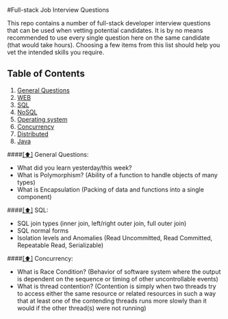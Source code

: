 #Full-stack Job Interview Questions

This repo contains a number of full-stack developer interview questions that can be used when vetting potential candidates. It is by no means recommended to use every single question here on the same candidate (that would take hours). Choosing a few items from this list should help you vet the intended skills you require.

## <a name='toc'>Table of Contents</a>

  1. [General Questions](#general)
  1. [WEB](#web)
  1. [SQL](#sql)
  1. [NoSQL](#nosql)
  1. [Operating system](#os)
  1. [Concurrency](#concurrency)
  1. [Distributed](#distributed)
  1. [Java](#java)

####[[⬆]](#toc) <a name='general'>General Questions:</a>

* What did you learn yesterday/this week?
* What is Polymorphism? (Ability of a function to handle objects of many types)
* What is Encapsulation (Packing of data and functions into a single component)

####[[⬆]](#sql) <a name='sql'>SQL:</a>

* SQL join types (inner join, left/right outer join, full outer join)
* SQL normal forms
* Isolation levels and Anomalies (Read Uncommitted, Read Committed, Repeatable Read, Serializable)

####[[⬆]](#concurrency) <a name='concurrency'>Concurrency:</a>

* What is Race Condition? (Behavior of software system where the output is dependent on the sequence or timing of other uncontrollable events)
* What is thread contention? (Contention is simply when two threads try to access either the same resource or related resources in such a way that at least one of the contending threads runs more slowly than it would if the other thread(s) were not running)
